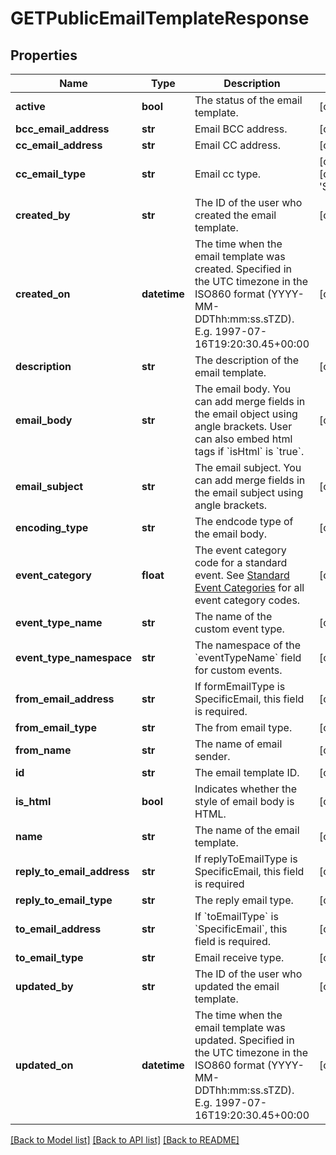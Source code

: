 # GETPublicEmailTemplateResponse

## Properties
Name | Type | Description | Notes
------------ | ------------- | ------------- | -------------
**active** | **bool** | The status of the email template. | [optional] 
**bcc_email_address** | **str** | Email BCC address. | [optional] 
**cc_email_address** | **str** | Email CC address. | [optional] 
**cc_email_type** | **str** | Email cc type. | [optional] [default to 'SpecificEmails']
**created_by** | **str** | The ID of the user who created the email template. | [optional] 
**created_on** | **datetime** | The time when the email template was created. Specified in the UTC timezone in the ISO860 format (YYYY-MM-DDThh:mm:ss.sTZD). E.g. 1997-07-16T19:20:30.45+00:00 | [optional] 
**description** | **str** | The description of the email template. | [optional] 
**email_body** | **str** | The email body. You can add merge fields in the email object using angle brackets.  User can also embed html tags if &#x60;isHtml&#x60; is &#x60;true&#x60;. | [optional] 
**email_subject** | **str** | The email subject. You can add merge fields in the email subject using angle brackets. | [optional] 
**encoding_type** | **str** | The endcode type of the email body. | [optional] 
**event_category** | **float** | The event category code for a standard event. See [Standard Event Categories](https://knowledgecenter.zuora.com/Central_Platform/Notifications/A_Standard_Events/Standard_Event_Category_Code_for_Notification_Histories_API) for all event category codes. | [optional] 
**event_type_name** | **str** | The name of the custom event type. | [optional] 
**event_type_namespace** | **str** | The namespace of the &#x60;eventTypeName&#x60; field for custom events.   | [optional] 
**from_email_address** | **str** | If formEmailType is SpecificEmail, this field is required. | [optional] 
**from_email_type** | **str** | The from email type. | [optional] 
**from_name** | **str** | The name of email sender. | [optional] 
**id** | **str** | The email template ID. | [optional] 
**is_html** | **bool** | Indicates whether the style of email body is HTML. | [optional] 
**name** | **str** | The name of the email template. | [optional] 
**reply_to_email_address** | **str** | If replyToEmailType is SpecificEmail, this field is required | [optional] 
**reply_to_email_type** | **str** | The reply email type. | [optional] 
**to_email_address** | **str** | If &#x60;toEmailType&#x60; is &#x60;SpecificEmail&#x60;, this field is required. | [optional] 
**to_email_type** | **str** | Email receive type. | [optional] 
**updated_by** | **str** | The ID of the user who updated the email template. | [optional] 
**updated_on** | **datetime** | The time when the email template was updated. Specified in the UTC timezone in the ISO860 format (YYYY-MM-DDThh:mm:ss.sTZD). E.g. 1997-07-16T19:20:30.45+00:00 | [optional] 

[[Back to Model list]](../README.md#documentation-for-models) [[Back to API list]](../README.md#documentation-for-api-endpoints) [[Back to README]](../README.md)


